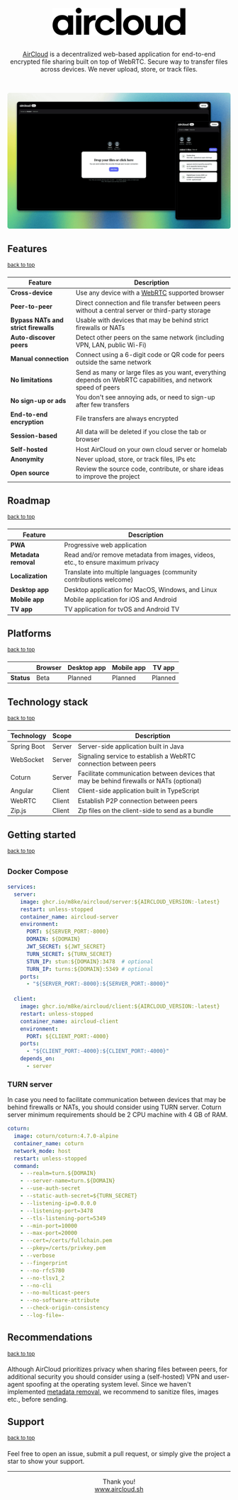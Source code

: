 <a name="top"></a>

<div align="center">

<a href="https://github.com/m8ke/aircloud">
    <picture>
        <source media="(prefers-color-scheme: dark)" srcset="docs/aircloud-white.svg">
        <source media="(prefers-color-scheme: light)" srcset="docs/aircloud-black.svg">
        <img alt="AirCloud" src="docs/aircloud-black.svg">
    </picture>
</a>

<br>
<br>

<p>
<a href="https://aircloud.sh" target="_blank">AirCloud</a> is a decentralized web-based application for end-to-end encrypted file sharing built on top of WebRTC. Secure
way to transfer files across devices. We never upload, store, or track files.
</p>

</div>

<br>

![aircloud-cover.png](docs/aircloud-cover.png)

## Features

<sup><a href="#top">back to top</a></sup>

| Feature                              | Description                                                                                                    |
|--------------------------------------|----------------------------------------------------------------------------------------------------------------|
| **Cross-device**                     | Use any device with a [WebRTC](https://developer.mozilla.org/en-US/docs/Web/API/WebRTC_API) supported browser  |
| **Peer-to-peer**                     | Direct connection and file transfer between peers without a central server or third-party storage              |
| **Bypass NATs and strict firewalls** | Usable with devices that may be behind strict firewalls or NATs                                                |
| **Auto-discover peers**              | Detect other peers on the same network (including VPN, LAN, public Wi-Fi)                                      |
| **Manual connection**                | Connect using a 6-digit code or QR code for peers outside the same network                                     |
| **No limitations**                   | Send as many or large files as you want, everything depends on WebRTC capabilities, and network speed of peers |
| **No sign-up or ads**                | You don't see annoying ads, or need to sign-up after few transfers                                             |
| **End-to-end encryption**            | File transfers are always encrypted                                                                            |
| **Session-based**                    | All data will be deleted if you close the tab or browser                                                       |
| **Self-hosted**                      | Host AirCloud on your own cloud server or homelab                                                              |
| **Anonymity**                        | Never upload, store, or track files, IPs etc                                                                   |
| **Open source**                      | Review the source code, contribute, or share ideas to improve the project                                      |

## Roadmap

<sup><a href="#top">back to top</a></sup>

| Feature              | Description                                                                      |
|----------------------|----------------------------------------------------------------------------------|
| **PWA**              | Progressive web application                                                      |
| **Metadata removal** | Read and/or remove metadata from images, videos, etc., to ensure maximum privacy |
| **Localization**     | Translate into multiple languages (community contributions welcome)              |
| **Desktop app**      | Desktop application for MacOS, Windows, and Linux                                |
| **Mobile app**       | Mobile application for iOS and Android                                           |
| **TV app**           | TV application for tvOS and Android TV                                           |

## Platforms

<sup><a href="#top">back to top</a></sup>

|            | **Browser** | **Desktop app** | **Mobile app** | **TV app** |
|------------|-------------|-----------------|----------------|------------|
| **Status** | Beta        | Planned         | Planned        | Planned    |

## Technology stack

<sup><a href="#top">back to top</a></sup>

| Technology  | Scope  | Description                                                                              |
|-------------|--------|------------------------------------------------------------------------------------------|
| Spring Boot | Server | Server-side application built in Java                                                    |
| WebSocket   | Server | Signaling service to establish a WebRTC connection between peers                         |
| Coturn      | Server | Facilitate communication between devices that may be behind firewalls or NATs (optional) |
| Angular     | Client | Client-side application built in TypeScript                                              |
| WebRTC      | Client | Establish P2P connection between peers                                                   |
| Zip.js      | Client | Zip files on the client-side to send as a bundle                                         |

## Getting started

<sup><a href="#top">back to top</a></sup>

### Docker Compose

```yaml
services:
  server:
    image: ghcr.io/m8ke/aircloud/server:${AIRCLOUD_VERSION:-latest}
    restart: unless-stopped
    container_name: aircloud-server
    environment:
      PORT: ${SERVER_PORT:-8000}
      DOMAIN: ${DOMAIN}
      JWT_SECRET: ${JWT_SECRET}
      TURN_SECRET: ${TURN_SECRET}
      STUN_IP: stun:${DOMAIN}:3478  # optional
      TURN_IP: turns:${DOMAIN}:5349 # optional
    ports:
      - "${SERVER_PORT:-8000}:${SERVER_PORT:-8000}"

  client:
    image: ghcr.io/m8ke/aircloud/client:${AIRCLOUD_VERSION:-latest}
    restart: unless-stopped
    container_name: aircloud-client
    environment:
      PORT: ${CLIENT_PORT:-4000}
    ports:
      - "${CLIENT_PORT:-4000}:${CLIENT_PORT:-4000}"
    depends_on:
      - server
```

### TURN server

In case you need to facilitate communication between devices that may be behind firewalls or NATs, you should consider
using TURN server. Coturn server minimum requirements should be 2 CPU machine with 4 GB of RAM.

```yaml
coturn:
  image: coturn/coturn:4.7.0-alpine
  container_name: coturn
  network_mode: host
  restart: unless-stopped
  command:
    - --realm=turn.${DOMAIN}
    - --server-name=turn.${DOMAIN}
    - --use-auth-secret
    - --static-auth-secret=${TURN_SECRET}
    - --listening-ip=0.0.0.0
    - --listening-port=3478
    - --tls-listening-port=5349
    - --min-port=10000
    - --max-port=20000
    - --cert=/certs/fullchain.pem
    - --pkey=/certs/privkey.pem
    - --verbose
    - --fingerprint
    - --no-rfc5780
    - --no-tlsv1_2
    - --no-cli
    - --no-multicast-peers
    - --no-software-attribute
    - --check-origin-consistency
    - --log-file=-
```

## Recommendations

<sup><a href="#top">back to top</a></sup>

Although AirCloud prioritizes privacy when sharing files between peers, for additional security you should consider
using a (self-hosted) VPN and user-agent spoofing at the operating system level. Since we haven't implemented [metadata
removal](https://emmatrowbridge.github.io/Excuse-Me-Your-Data-Is-Leaking/2025/05/27/Exposed-by-Metadata.html), we
recommend to sanitize files, images etc., before sending.

## Support

<sup><a href="#top">back to top</a></sup>

Feel free to open an issue, submit a pull request, or simply give the project a star to show your support.

___

<p align="center">
Thank you!
<br>
<a href="https://aircloud.sh" target="_blank">www.aircloud.sh</a>
</p>
